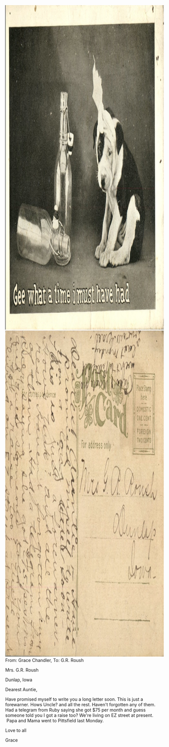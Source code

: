 <html><body><img class="alignnone size-full wp-image-1346" src="/wp-content/uploads/2014/06/postcard-2014-20140613_16211660_0590.jpg" alt="postcard-2014-20140613_16211660_0590" width="1535" height="1032"> <img class="alignnone size-full wp-image-1347" src="/wp-content/uploads/2014/06/postcard-2014-20140613_16212459_05911.jpg" alt="postcard-2014-20140613_16212459_0591" width="1558" height="1037">From: Grace Chandler, To: G.R. Roush



Mrs. G.R. Roush

Dunlap, Iowa



Dearest Auntie,

Have promised myself to write you a long letter soon. This is just a forewarner. Hows Uncle? and all the rest. Haven't forgotten any of them. Had a telegram from Ruby saying she got $75 per month and guess someone told you I got a raise too? We're living on EZ street at present.  Papa and Mama went to Pittsfield last Monday.

Love to all

Grace</body></html>